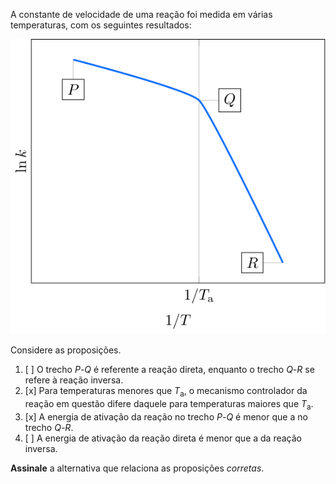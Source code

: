 A constante de velocidade de uma reação foi medida em várias temperaturas, com os seguintes resultados:

![ln(k) por temperatura](3E16-1P.svg)

Considere as proposições.

1. [ ] O trecho $P$-$Q$ é referente a reação direta, enquanto o trecho $Q$-$R$ se refere à reação inversa.
2. [x] Para temperaturas menores que $T_\text{a}$, o mecanismo controlador da reação em questão difere daquele para temperaturas maiores que $T_\text{a}$.
3. [x] A energia de ativação da reação no trecho $P$-$Q$ é menor que a no trecho $Q$-$R$.
4. [ ] A energia de ativação da reação direta é menor que a da reação inversa.

**Assinale** a alternativa que relaciona as proposições *corretas*.
